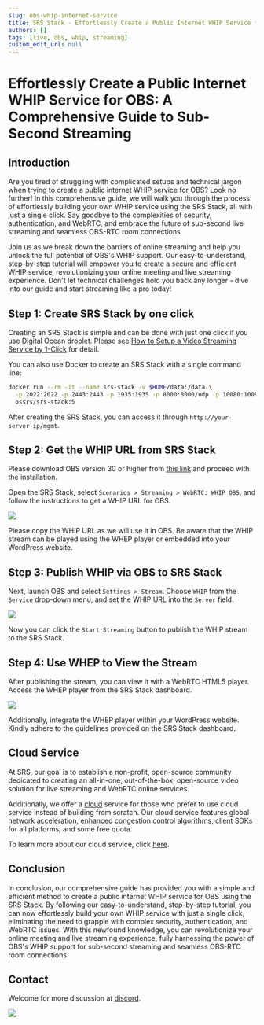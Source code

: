 ```yaml
---
slug: obs-whip-internet-service
title: SRS Stack - Effortlessly Create a Public Internet WHIP Service for OBS - A Comprehensive Guide to Sub-Second Streaming
authors: []
tags: [live, obs, whip, streaming]
custom_edit_url: null
---
```


# Effortlessly Create a Public Internet WHIP Service for OBS: A Comprehensive Guide to Sub-Second Streaming

## Introduction

Are you tired of struggling with complicated setups and technical jargon when trying to create a public 
internet WHIP service for OBS? Look no further! In this comprehensive guide, we will walk you through the 
process of effortlessly building your own WHIP service using the SRS Stack, all with just a single click. 
Say goodbye to the complexities of security, authentication, and WebRTC, and embrace the future of sub-second 
live streaming and seamless OBS-RTC room connections.

<!--truncate-->

Join us as we break down the barriers of online streaming and help you unlock the full potential of OBS's 
WHIP support. Our easy-to-understand, step-by-step tutorial will empower you to create a secure and efficient 
WHIP service, revolutionizing your online meeting and live streaming experience. Don't let technical 
challenges hold you back any longer - dive into our guide and start streaming like a pro today!

## Step 1: Create SRS Stack by one click

Creating an SRS Stack is simple and can be done with just one click if you use Digital Ocean droplet.
Please see [How to Setup a Video Streaming Service by 1-Click](./2022-04-09-SRS-Stack-Tutorial.md) for detail.

You can also use Docker to create an SRS Stack with a single command line:

```bash
docker run --rm -it --name srs-stack -v $HOME/data:/data \
  -p 2022:2022 -p 2443:2443 -p 1935:1935 -p 8000:8000/udp -p 10080:10080/udp \
  ossrs/srs-stack:5
```

After creating the SRS Stack, you can access it through `http://your-server-ip/mgmt`.

## Step 2: Get the WHIP URL from SRS Stack

Please download OBS version 30 or higher from [this link](https://github.com/obsproject/obs-studio/releases) 
and proceed with the installation.

Open the SRS Stack, select `Scenarios > Streaming > WebRTC: WHIP OBS`, and follow the instructions to 
get a WHIP URL for OBS.

![](/img/blog-2023-12-12-01.png)

Please copy the WHIP URL as we will use it in OBS. Be aware that the WHIP stream can be played using the 
WHEP player or embedded into your WordPress website.

## Step 3: Publish WHIP via OBS to SRS Stack

Next, launch OBS and select `Settings > Stream`. Choose `WHIP` from the `Service` drop-down menu, and set
the WHIP URL into the `Server` field.

![](/img/blog-2023-12-12-02.png)

Now you can click the `Start Streaming` button to publish the WHIP stream to the SRS Stack.

## Step 4: Use WHEP to View the Stream

After publishing the stream, you can view it with a WebRTC HTML5 player. Access the WHEP player from the 
SRS Stack dashboard.

![](/img/blog-2023-12-12-03.png)

Additionally, integrate the WHEP player within your WordPress website. Kindly adhere to the guidelines 
provided on the SRS Stack dashboard.

## Cloud Service

At SRS, our goal is to establish a non-profit, open-source community dedicated to creating an all-in-one,
out-of-the-box, open-source video solution for live streaming and WebRTC online services.

Additionally, we offer a [cloud](/cloud) service for those who prefer to use cloud service instead of building from
scratch. Our cloud service features global network acceleration, enhanced congestion control algorithms,
client SDKs for all platforms, and some free quota.

To learn more about our cloud service, click [here](/docs/v6/doc/cloud).

## Conclusion

In conclusion, our comprehensive guide has provided you with a simple and efficient method to create a public 
internet WHIP service for OBS using the SRS Stack. By following our easy-to-understand, step-by-step tutorial, 
you can now effortlessly build your own WHIP service with just a single click, eliminating the need to grapple 
with complex security, authentication, and WebRTC issues. With this newfound knowledge, you can revolutionize 
your online meeting and live streaming experience, fully harnessing the power of OBS's WHIP support for 
sub-second streaming and seamless OBS-RTC room connections.

## Contact

Welcome for more discussion at [discord](https://discord.gg/bQUPDRqy79).

![](https://ossrs.io/gif/v1/sls.gif?site=ossrs.io&path=/lts/blog-en/2023-12-12-SRS-Stack-OBS-WHIP-Service)
